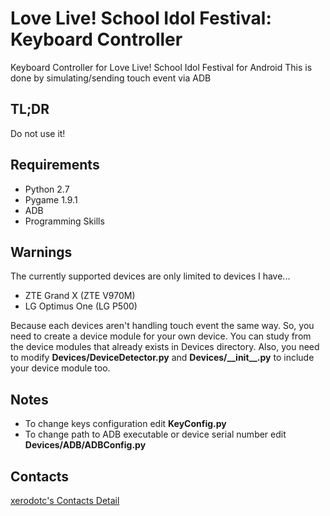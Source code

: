 Love Live! School Idol Festival: Keyboard Controller
====================================================

Keyboard Controller for Love Live! School Idol Festival for Android
This is done by simulating/sending touch event via ADB

TL;DR
-----
Do not use it!

Requirements
------------
* Python 2.7
* Pygame 1.9.1
* ADB
* Programming Skills 

Warnings
--------
The currently supported devices are only limited to devices I have...

* ZTE Grand X (ZTE V970M)
* LG Optimus One (LG P500)

Because each devices aren't handling touch event the same way.
So, you need to create a device module for your own device.
You can study from the device modules that already exists in Devices directory.
Also, you need to modify **Devices/DeviceDetector.py** and **Devices/\_\_init\_\_.py** to include your device module too.

Notes
-----
* To change keys configuration edit **KeyConfig.py**
* To change path to ADB executable or device serial number edit **Devices/ADB/ADBConfig.py**

Contacts
--------
[xerodotc's Contacts Detail](http://xerodotc.wordpress.com/contacts/)
